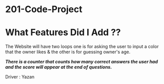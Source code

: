 # 201-Code-Project

# What Features Did I Add ??
The Website will have two loops one is for asking the user to input a color that the owner likes & the other is for guessing owner's age.

***There is a counter that counts how many correct answers the user had and the score will appear at the end of questions.***

Driver : Yazan 